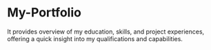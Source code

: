 # My-Portfolio
 It provides  overview of my education, skills, and project experiences, offering a quick insight into my qualifications and capabilities.
